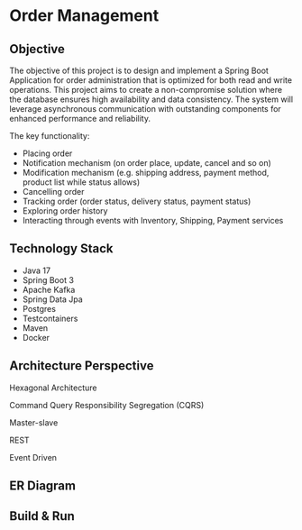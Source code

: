 # Order Management

## Objective

The objective of this project is to design and implement
a Spring Boot Application for order administration
that is optimized for both read and write operations.
This project aims to create a non-compromise solution
where the database ensures high availability and data consistency.
The system will leverage asynchronous communication with outstanding
components for enhanced performance and reliability.

The key functionality:
- Placing order
- Notification mechanism (on order place, update, cancel and so on)
- Modification mechanism (e.g. shipping address, payment method, product list while status allows)
- Cancelling order
- Tracking order (order status, delivery status, payment status)
- Exploring order history
- Interacting through events with Inventory, Shipping, Payment services

## Technology Stack

- Java 17
- Spring Boot 3
- Apache Kafka
- Spring Data Jpa
- Postgres
- Testcontainers
- Maven
- Docker

## Architecture Perspective

Hexagonal Architecture

Command Query Responsibility Segregation (CQRS)

Master-slave

REST

Event Driven

## ER Diagram

## Build & Run
